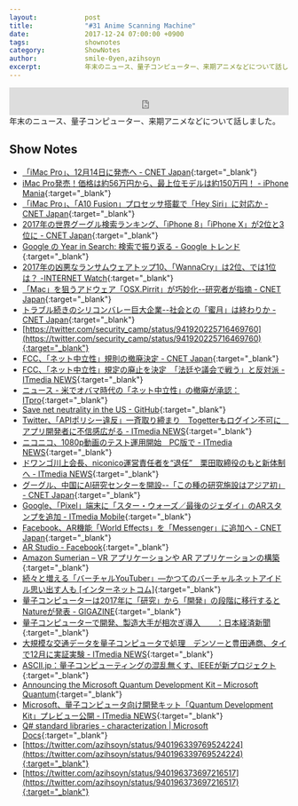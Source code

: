 ```yaml
---
layout:            post
title:             "#31 Anime Scanning Machine"
date:              2017-12-24 07:00:00 +0900
tags:              shownotes
category:          ShowNotes
author:            smile-0yen,azihsoyn
excerpt:           年末のニュース、量子コンピューター、来期アニメなどについて話しました。
---
```

<iframe width="100%" height="50" scrolling="no" frameborder="no" src="https://w.soundcloud.com/player/?url=https%3A//api.soundcloud.com/tracks/373819925&amp;auto_play=false&amp;hide_related=false&amp;show_user=true&amp;show_reposts=false&amp;visual=false&amp;show_artwork=false&amp;default_height=75"></iframe>
年末のニュース、量子コンピューター、来期アニメなどについて話しました。

## Show Notes
- [「iMac Pro」、12月14日に発売へ \- CNET Japan](https://japan.cnet.com/article/35111842/){:target="_blank"}
- [iMac Pro発売！価格は約56万円から、最上位モデルは約150万円！ \- iPhone Mania](https://iphone-mania.jp/news-197067/){:target="_blank"}
- [「iMac Pro」、「A10 Fusion」プロセッサ搭載で「Hey Siri」に対応か \- CNET Japan](https://japan.cnet.com/article/35110725/){:target="_blank"}
- [2017年の世界グーグル検索ランキング、「iPhone 8」「iPhone X」が2位と3位に \- CNET Japan](https://japan.cnet.com/article/35111926/){:target="_blank"}
- [Google の Year in Search: 検索で振り返る \- Google トレンド](https://trends.google.com/trends/yis/2017/JP/){:target="_blank"}
- [2017年の凶悪なランサムウェアトップ10、「WannaCry」は2位、では1位は？ \-INTERNET Watch](https://internet.watch.impress.co.jp/docs/news/1095725.html){:target="_blank"}
- [「Mac」を狙うアドウェア「OSX\.Pirrit」が巧妙化\-\-研究者が指摘 \- CNET Japan](https://japan.cnet.com/article/35111928/){:target="_blank"}
- [トラブル続きのシリコンバレー巨大企業\-\-社会との「蜜月」は終わりか \- CNET Japan](https://japan.cnet.com/article/35111544/){:target="_blank"}
- [https://twitter.com/security_camp/status/941920225716469760](https://twitter.com/security_camp/status/941920225716469760){:target="_blank"}
- [FCC、「ネット中立性」規則の撤廃決定 \- CNET Japan](https://japan.cnet.com/article/35111995/){:target="_blank"}
- [FCC、「ネット中立性」規定の廃止を決定　「法廷や議会で戦う」と反対派 \- ITmedia NEWS](http://www.itmedia.co.jp/news/articles/1712/15/news055.html){:target="_blank"}
- [ニュース \- 米でオバマ時代の「ネット中立性」の撤廃が承認：ITpro](http://itpro.nikkeibp.co.jp/atcl/news/17/121502874/?rt=nocnt){:target="_blank"}
- [Save net neutrality in the US - GitHub](https://github.com/save-net-neutrality){:target="_blank"}
- [Twitter、「APIポリシー違反」一斉取り締まり　Togetterもログイン不可に　アプリ開発者に不信感広がる \- ITmedia NEWS](http://www.itmedia.co.jp/news/articles/1712/15/news118.html){:target="_blank"}
- [ニコニコ、1080p動画のテスト運用開始　PC版で \- ITmedia NEWS](http://www.itmedia.co.jp/news/articles/1712/11/news104.html){:target="_blank"}
- [ドワンゴ川上会長、niconico運営責任者を“退任”　栗田取締役のもと新体制へ \- ITmedia NEWS](http://www.itmedia.co.jp/news/articles/1712/12/news126.html){:target="_blank"}
- [グーグル、中国にAI研究センターを開設\-\-「この種の研究施設はアジア初」 \- CNET Japan](https://japan.cnet.com/article/35111950/){:target="_blank"}
- [Google、「Pixel」端末に「スター・ウォーズ／最後のジェダイ」のARスタンプを追加 \- ITmedia Mobile](http://www.itmedia.co.jp/mobile/articles/1712/12/news056.html){:target="_blank"}
- [Facebook、AR機能「World Effects」を「Messenger」に追加へ \- CNET Japan](https://japan.cnet.com/article/35111847/){:target="_blank"}
- [AR Studio - Facebook](https://developers.facebook.com/products/ar-studio/overview/){:target="_blank"}
- [Amazon Sumerian – VR アプリケーションや AR アプリケーションの構築](https://aws.amazon.com/jp/sumerian/){:target="_blank"}
- [続々と増える「バーチャルYouTuber」―かつてのバーチャルネットアイドル思い出す人も \[インターネットコム\]](https://internetcom.jp/203955/virtual-youtuber){:target="_blank"}
- [量子コンピューターは2017年に「研究」から「開発」の段階に移行するとNatureが発表 \- GIGAZINE](https://i.gzn.jp/img/2017/01/10/quantum-computer-2017/00_m.png){:target="_blank"}
- [量子コンピューターで開発、製造大手が相次ぎ導入　　：日本経済新聞](https://www.nikkei.com/article/DGXLASDZ11H1I_U7A910C1MM8000/){:target="_blank"}
- [大規模な交通データを量子コンピュータで処理　デンソーと豊田通商、タイで12月に実証実験 \- ITmedia NEWS](http://www.itmedia.co.jp/news/articles/1712/13/news120.html){:target="_blank"}
- [ASCII\.jp：量子コンピューティングの混乱無くす、IEEEが新プロジェクト](http://ascii.jp/elem/000/001/547/1547717/){:target="_blank"}
- [Announcing the Microsoft Quantum Development Kit – Microsoft Quantum](https://cloudblogs.microsoft.com/quantum/2017/12/11/announcing-microsoft-quantum-development-kit/?utm_source=t.co&utm_medium=referral){:target="_blank"}
- [Microsoft、量子コンピュータ向け開発キット「Quantum Development Kit」プレビュー公開 \- ITmedia NEWS](http://www.itmedia.co.jp/news/articles/1712/12/news063.html){:target="_blank"}
- [Q\# standard libraries \- characterization \| Microsoft Docs](https://docs.microsoft.com/ja-jp/quantum/libraries/characterization?view=qsharp-preview){:target="_blank"}
- [https://twitter.com/azihsoyn/status/940196339769524224](https://twitter.com/azihsoyn/status/940196339769524224){:target="_blank"}
- [https://twitter.com/azihsoyn/status/940196373697216517](https://twitter.com/azihsoyn/status/940196373697216517){:target="_blank"}
